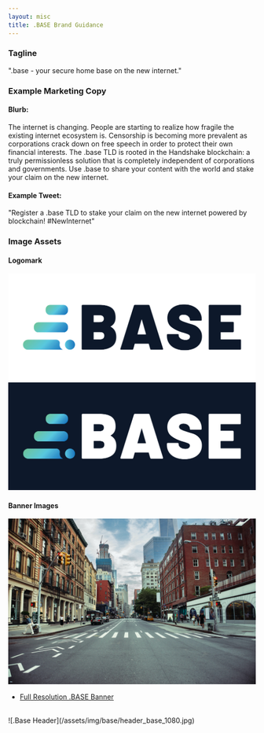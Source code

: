 ```yaml
---
layout: misc
title: .BASE Brand Guidance
---
```


### Tagline

".base - your secure home base on the new internet."

### Example Marketing Copy

#### Blurb:

The internet is changing. People are starting to realize how fragile the existing internet ecosystem is. Censorship is becoming more prevalent as corporations crack down on free speech in order to protect their own financial interests. The .base TLD is rooted in the Handshake blockchain: a truly permissionless solution that is completely independent of corporations and governments. Use .base to share your content with the world and stake your claim on the new internet.

#### Example Tweet:

"Register a .base TLD to stake your claim on the new internet powered by blockchain! #NewInternet"

### Image Assets

#### Logomark

![.BASE logo on white](/assets/img/base/BASE-white-bkgrd.jpg)
![.BASE logo on dark](/assets/img/base/BASE-dk-bkgrd.jpg)

#### Banner Images

![.BASE Banner](/assets/img/base/banner_base_1280.jpeg)
<ul>
  <li><a href="https://github.com/evbots/base/blob/master/raw_images/base_banner_6700.jpeg">Full Resolution .BASE Banner</a></li>
</ul>
<br />
![.Base Header](/assets/img/base/header_base_1080.jpg)